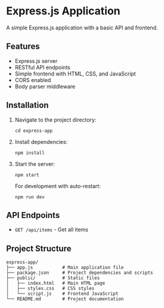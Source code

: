 # Express.js Application

A simple Express.js application with a basic API and frontend.

## Features

- Express.js server
- RESTful API endpoints
- Simple frontend with HTML, CSS, and JavaScript
- CORS enabled
- Body parser middleware

## Installation

1. Navigate to the project directory:
   ```
   cd express-app
   ```

2. Install dependencies:
   ```
   npm install
   ```

3. Start the server:
   ```
   npm start
   ```

   For development with auto-restart:
   ```
   npm run dev
   ```

## API Endpoints

- `GET /api/items` - Get all items

## Project Structure

```
express-app/
├── app.js           # Main application file
├── package.json     # Project dependencies and scripts
├── public/          # Static files
│   ├── index.html   # Main HTML page
│   ├── styles.css   # CSS styles
│   └── script.js    # Frontend JavaScript
└── README.md        # Project documentation
```

